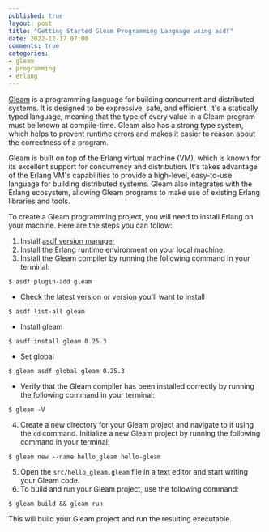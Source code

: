 ```yaml
---
published: true
layout: post
title: "Getting Started Gleam Programming Language using asdf"
date: 2022-12-17 07:00
comments: true
categories: 
- gleam
- programming
- erlang
---
```


[Gleam](https://gleam.run) is a programming language for building concurrent and distributed systems. It is designed to be expressive, safe, and efficient. 
It's a statically typed language, meaning that the type of every value in a Gleam program must be known at compile-time. Gleam also has a strong type system, which helps to prevent runtime errors and makes it easier to reason about the correctness of a program.

Gleam is built on top of the Erlang virtual machine (VM), which is known for its excellent support for concurrency and distribution. It's takes advantage of the Erlang VM's capabilities to provide a high-level, easy-to-use language for building distributed systems. 
Gleam also integrates with the Erlang ecosystem, allowing Gleam programs to make use of existing Erlang libraries and tools.

<!--more-->

To create a Gleam programming project, you will need to install Erlang on your machine. Here are the steps you can follow:
1. Install [asdf version manager](https://github.com/asdf-vm/asdf)
2. Install the Erlang runtime environment on your local machine. 
3. Install the Gleam compiler by running the following command in your terminal:
  ```
  $ asdf plugin-add gleam
  
  ```
  - Check the latest version or version you'll want to install
  ```
  $ asdf list-all gleam
  
  ```
  - Install gleam
  ```
  $ asdf install gleam 0.25.3
  
  ```
  - Set global
  ```
  $ gleam asdf global gleam 0.25.3
  
  ```
  - Verify that the Gleam compiler has been installed correctly by running the following command in your terminal:
  ```
  $ gleam -V
  
  ``` 
4. Create a new directory for your Gleam project and navigate to it using the `cd` command. Initialize a new Gleam project by running the following command in your terminal:
  ```
  $ gleam new --name hello_gleam hello-gleam
  
  ```
5. Open the `src/hello_gleam.gleam` file in a text editor and start writing your Gleam code.
6. To build and run your Gleam project, use the following command:
  ```
  $ gleam build && gleam run
  
  ```

This will build your Gleam project and run the resulting executable.
